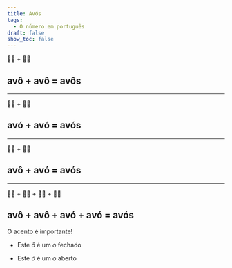 ```yaml
---
title: Avós
tags:
  - O número em português
draft: false
show_toc: false
---
```

<e-moji>👴🏻</e-moji> + <e-moji>👴🏻</e-moji>
## avô + avô = avôs
---
<e-moji>👵🏻</e-moji> + <e-moji>👵🏻</e-moji>
## avó + avó = avós
---
<e-moji>👴🏻</e-moji> + <e-moji>👵🏻</e-moji> 
## avô + avó = avós
---
<e-moji>👴🏻</e-moji> + <e-moji>👴🏻</e-moji> + <e-moji>👵🏻</e-moji> + <e-moji>👵🏻</e-moji>
## avô + avô + avó + avó = avós


<article>
O acento é importante!

- Este *ô* é um *o* fechado
  
- Este *ó* é um *o* aberto

</article>
